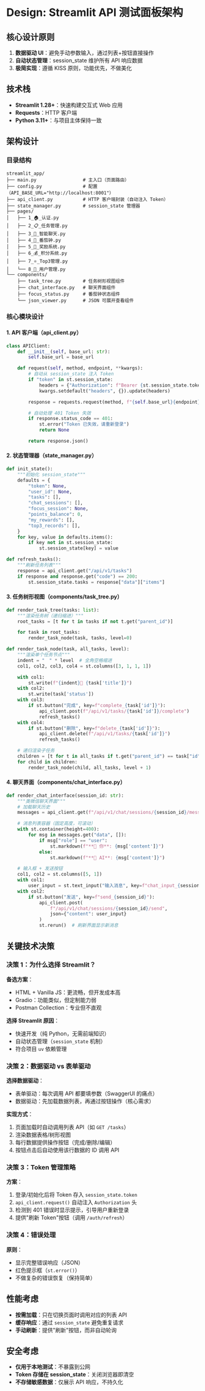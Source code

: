 # Design: Streamlit API 测试面板架构

## 核心设计原则
1. **数据驱动 UI**：避免手动参数输入，通过列表+按钮直接操作
2. **自动状态管理**：session_state 维护所有 API 响应数据
3. **极简实现**：遵循 KISS 原则，功能优先，不做美化

## 技术栈
- **Streamlit 1.28+**：快速构建交互式 Web 应用
- **Requests**：HTTP 客户端
- **Python 3.11+**：与项目主体保持一致

## 架构设计

### 目录结构
```
streamlit_app/
├── main.py                 # 主入口（页面路由）
├── config.py               # 配置（API_BASE_URL="http://localhost:8001"）
├── api_client.py           # HTTP 客户端封装（自动注入 Token）
├── state_manager.py        # session_state 管理器
├── pages/
│   ├── 1_🏠_认证.py
│   ├── 2_📋_任务管理.py
│   ├── 3_💬_智能聊天.py
│   ├── 4_🍅_番茄钟.py
│   ├── 5_🎁_奖励系统.py
│   ├── 6_💰_积分系统.py
│   ├── 7_⭐_Top3管理.py
│   └── 8_👤_用户管理.py
└── components/
    ├── task_tree.py        # 任务树形视图组件
    ├── chat_interface.py   # 聊天界面组件
    ├── focus_status.py     # 番茄钟状态组件
    └── json_viewer.py      # JSON 可展开查看组件
```

### 核心模块设计

#### 1. API 客户端（api_client.py）
```python
class APIClient:
    def __init__(self, base_url: str):
        self.base_url = base_url

    def request(self, method, endpoint, **kwargs):
        # 自动从 session_state 注入 Token
        if "token" in st.session_state:
            headers = {"Authorization": f"Bearer {st.session_state.token}"}
            kwargs.setdefault("headers", {}).update(headers)

        response = requests.request(method, f"{self.base_url}{endpoint}", **kwargs)

        # 自动处理 401 Token 失效
        if response.status_code == 401:
            st.error("Token 已失效，请重新登录")
            return None

        return response.json()
```

#### 2. 状态管理器（state_manager.py）
```python
def init_state():
    """初始化 session_state"""
    defaults = {
        "token": None,
        "user_id": None,
        "tasks": [],
        "chat_sessions": [],
        "focus_session": None,
        "points_balance": 0,
        "my_rewards": [],
        "top3_records": [],
    }
    for key, value in defaults.items():
        if key not in st.session_state:
            st.session_state[key] = value

def refresh_tasks():
    """刷新任务列表"""
    response = api_client.get("/api/v1/tasks")
    if response and response.get("code") == 200:
        st.session_state.tasks = response["data"]["items"]
```

#### 3. 任务树形视图（components/task_tree.py）
```python
def render_task_tree(tasks: list):
    """渲染任务树（递归缩进）"""
    root_tasks = [t for t in tasks if not t.get("parent_id")]

    for task in root_tasks:
        render_task_node(task, tasks, level=0)

def render_task_node(task, all_tasks, level):
    """渲染单个任务节点"""
    indent = "　" * level  # 全角空格缩进
    col1, col2, col3, col4 = st.columns([3, 1, 1, 1])

    with col1:
        st.write(f"{indent}📌 {task['title']}")
    with col2:
        st.write(task['status'])
    with col3:
        if st.button("完成", key=f"complete_{task['id']}"):
            api_client.post(f"/api/v1/tasks/{task['id']}/complete")
            refresh_tasks()
    with col4:
        if st.button("删除", key=f"delete_{task['id']}"):
            api_client.delete(f"/api/v1/tasks/{task['id']}")
            refresh_tasks()

    # 递归渲染子任务
    children = [t for t in all_tasks if t.get("parent_id") == task["id"]]
    for child in children:
        render_task_node(child, all_tasks, level + 1)
```

#### 4. 聊天界面（components/chat_interface.py）
```python
def render_chat_interface(session_id: str):
    """类微信聊天界面"""
    # 加载聊天历史
    messages = api_client.get(f"/api/v1/chat/sessions/{session_id}/messages")

    # 消息列表容器（固定高度，可滚动）
    with st.container(height=400):
        for msg in messages.get("data", []):
            if msg["role"] == "user":
                st.markdown(f"**👤 你**: {msg['content']}")
            else:
                st.markdown(f"**🤖 AI**: {msg['content']}")

    # 输入框 + 发送按钮
    col1, col2 = st.columns([5, 1])
    with col1:
        user_input = st.text_input("输入消息", key=f"chat_input_{session_id}")
    with col2:
        if st.button("发送", key=f"send_{session_id}"):
            api_client.post(
                f"/api/v1/chat/sessions/{session_id}/send",
                json={"content": user_input}
            )
            st.rerun()  # 刷新界面显示新消息
```

## 关键技术决策

### 决策 1：为什么选择 Streamlit？
**备选方案**：
- HTML + Vanilla JS：更流畅，但开发成本高
- Gradio：功能类似，但定制能力弱
- Postman Collection：专业但不直观

**选择 Streamlit 原因**：
- 快速开发（纯 Python，无需前端知识）
- 自动状态管理（`session_state` 机制）
- 符合项目 `uv` 依赖管理

### 决策 2：数据驱动 vs 表单驱动
**选择数据驱动**：
- 表单驱动：每次调用 API 都要填参数（SwaggerUI 的痛点）
- 数据驱动：先加载数据列表，再通过按钮操作（核心需求）

**实现方式**：
1. 页面加载时自动调用列表 API（如 `GET /tasks`）
2. 渲染数据表格/树形视图
3. 每行数据提供操作按钮（完成/删除/编辑）
4. 按钮点击后自动使用该行数据的 ID 调用 API

### 决策 3：Token 管理策略
**方案**：
1. 登录/初始化后将 Token 存入 `session_state.token`
2. `api_client.request()` 自动注入 `Authorization` 头
3. 检测到 401 错误时显示提示，引导用户重新登录
4. 提供"刷新 Token"按钮（调用 `/auth/refresh`）

### 决策 4：错误处理
**原则**：
- 显示完整错误响应（JSON）
- 红色提示框（`st.error()`）
- 不做复杂的错误恢复（保持简单）

## 性能考虑
- **按需加载**：只在切换页面时调用对应的列表 API
- **缓存响应**：通过 `session_state` 避免重复请求
- **手动刷新**：提供"刷新"按钮，而非自动轮询

## 安全考虑
- **仅用于本地测试**：不暴露到公网
- **Token 存储在 session_state**：关闭浏览器即清空
- **不存储敏感数据**：仅展示 API 响应，不持久化
